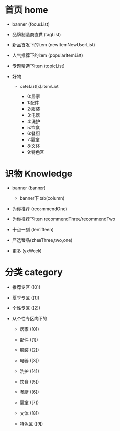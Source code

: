 # 首页 home

- banner (focusList)

- 品牌制造商直供 (tagList)

- 新品首发下的item (newItemNewUserList)

- 人气推荐下的item (popularItemList)

- 专题精选下item (topicList)

- 好物 

	- cateList[x].itemList

		- 0:居家
		- 1:配件
		- 2:服装
		- 3:电器
		- 4:洗护
		- 5:饮食
		- 6:餐厨
		- 7:婴童
		- 8:文体
		- 9:特色区

# 识物 Knowledge

- banner (banner)
	- banner下 tab(column)

- 为你推荐 (recommendOne)

- 为你推荐下item recommendThree/recommendTwo

- 十点一刻 (tenfifteen)

- 严选臻品(zhenThree,two,one)

- 更多 (yxWeek) 


# 分类 category

- 推荐专区 ([0])

- 夏季专区 ([1])

- 个性专区 ([2])

- 从个性专区向下的

	- 居家 ([0])

	- 配件 ([1])

	- 服装 ([2])

	- 电器 ([3])

	- 洗护 ([4])

	- 饮食 ([5])

	- 餐厨 ([6])

	- 婴童 ([7])

	- 文体 ([8])

	- 特色区 ([9])
